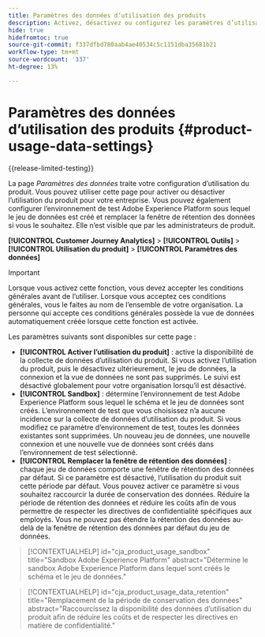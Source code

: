 ```yaml
---
title: Paramètres des données dʼutilisation des produits
description: Activez, désactivez ou configurez les paramètres d’utilisation du produit.
hide: true
hidefromtoc: true
source-git-commit: f337dfbd780aab4ae40534c5c1151dba35681b21
workflow-type: tm+mt
source-wordcount: '337'
ht-degree: 13%

---
```


# Paramètres des données dʼutilisation des produits {#product-usage-data-settings}

{{release-limited-testing}}

La page _Paramètres des données_ traite votre configuration d’utilisation du produit. Vous pouvez utiliser cette page pour activer ou désactiver l’utilisation du produit pour votre entreprise. Vous pouvez également configurer l’environnement de test Adobe Experience Platform sous lequel le jeu de données est créé et remplacer la fenêtre de rétention des données si vous le souhaitez. Elle n’est visible que par les administrateurs de produit.

**[!UICONTROL Customer Journey Analytics]** > **[!UICONTROL Outils]** > **[!UICONTROL Utilisation du produit]** > **[!UICONTROL Paramètres des données]**

>[!IMPORTANT]
>
>Lorsque vous activez cette fonction, vous devez accepter les conditions générales avant de l’utiliser. Lorsque vous acceptez ces conditions générales, vous le faites au nom de l’ensemble de votre organisation. La personne qui accepte ces conditions générales possède la vue de données automatiquement créée lorsque cette fonction est activée.

Les paramètres suivants sont disponibles sur cette page :

* **[!UICONTROL Activer l’utilisation du produit]** : active la disponibilité de la collecte de données d’utilisation du produit. Si vous activez l’utilisation du produit, puis le désactivez ultérieurement, le jeu de données, la connexion et la vue de données ne sont pas supprimés. Le suivi est désactivé globalement pour votre organisation lorsqu’il est désactivé.
* **[!UICONTROL Sandbox]** : détermine l’environnement de test Adobe Experience Platform sous lequel le schéma et le jeu de données sont créés. L’environnement de test que vous choisissez n’a aucune incidence sur la collecte de données d’utilisation du produit. Si vous modifiez ce paramètre d’environnement de test, toutes les données existantes sont supprimées. Un nouveau jeu de données, une nouvelle connexion et une nouvelle vue de données sont créés dans l’environnement de test sélectionné.
* **[!UICONTROL Remplacer la fenêtre de rétention des données]** : chaque jeu de données comporte une fenêtre de rétention des données par défaut. Si ce paramètre est désactivé, l’utilisation du produit suit cette période par défaut. Vous pouvez activer ce paramètre si vous souhaitez raccourcir la durée de conservation des données. Réduire la période de rétention des données et réduire les coûts afin de vous permettre de respecter les directives de confidentialité spécifiques aux employés. Vous ne pouvez pas étendre la rétention des données au-delà de la fenêtre de rétention des données par défaut du jeu de données.

>[!CONTEXTUALHELP]
>id="cja_product_usage_sandbox"
>title="Sandbox Adobe Experience Platform"
>abstract="Détermine le sandbox Adobe Experience Platform dans lequel sont créés le schéma et le jeu de données."

>[!CONTEXTUALHELP]
>id="cja_product_usage_data_retention"
>title="Remplacement de la période de conservation des données"
>abstract="Raccourcissez la disponibilité des données d’utilisation du produit afin de réduire les coûts et de respecter les directives en matière de confidentialité."
